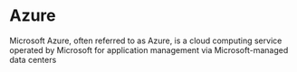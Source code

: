 # Azure
Microsoft Azure, often referred to as Azure, is a cloud computing service operated by Microsoft for application management via Microsoft-managed data centers
